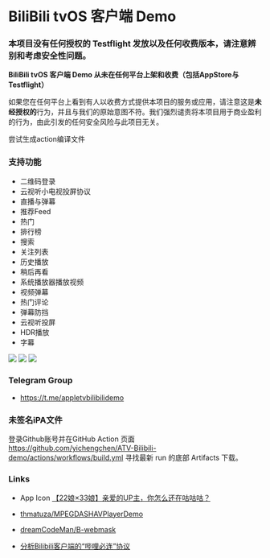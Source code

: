 # BiliBili tvOS 客户端 Demo

### 本项目没有任何授权的 Testflight 发放以及任何收费版本，请注意辨别和考虑安全性问题。

 **BiliBili tvOS 客户端 Demo 从未在任何平台上架和收费（包括AppStore与Testflight）**

 如果您在任何平台上看到有人以收费方式提供本项目的服务或应用，请注意这是**未经授权的**行为，并且与我们的原始意图不符。我们强烈谴责将本项目用于商业盈利的行为，由此引发的任何安全风险与此项目无关。

尝试生成action编译文件
### 支持功能
- 二维码登录
- 云视听小电视投屏协议
- 直播与弹幕
- 推荐Feed
- 热门
- 排行榜
- 搜索
- 关注列表
- 历史播放
- 稍后再看
- 系统播放器播放视频
- 视频弹幕
- 热门评论
- 弹幕防挡
- 云视听投屏
- HDR播放
- 字幕

 ![](imgs/1.jpg)
 ![](imgs/2.jpg)
 ![](imgs/3.png)



### Telegram Group
 - https://t.me/appletvbilibilidemo

### 未签名iPA文件
  登录Github账号并在GitHub Action 页面 https://github.com/yichengchen/ATV-Bilibili-demo/actions/workflows/build.yml 寻找最新 run 的底部 Artifacts 下载。

### Links

- App Icon [【22娘×33娘】亲爱的UP主，你怎么还在咕咕咕？](https://www.bilibili.com/video/BV1AB4y1k7em)

- [thmatuza/MPEGDASHAVPlayerDemo](https://github.com/thmatuza/MPEGDASHAVPlayerDemo)

- [dreamCodeMan/B-webmask](https://github.com/dreamCodeMan/B-webmask)

- [分析Bilibili客户端的“哔哩必连”协议](https://xfangfang.github.io/028)
